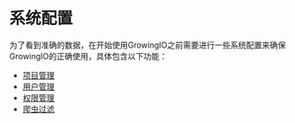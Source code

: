 # 系统配置

为了看到准确的数据，在开始使用GrowingIO之前需要进行一些系统配置来确保GrowingIO的正确使用，具体包含以下功能：

* [项目管理](Features/management.md)
* [用户管理](xi-tong-pei-zhi/yong-hu-guan-li.md)
* [权限管理](xi-tong-pei-zhi/quan-xian-guan-li.md)
* [爬虫过滤](pa-chong-gui-ze.md)